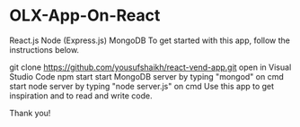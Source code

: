 # OLX-App-On-React
React.js
Node (Express.js)
MongoDB
To get started with this app, follow the instructions below.

git clone https://github.com/yousufshaikh/react-vend-app.git
open in Visual Studio Code
npm start
start MongoDB server by typing "mongod" on cmd
start node server by typing "node server.js" on cmd
Use this app to get inspiration and to read and write code.

Thank you!
